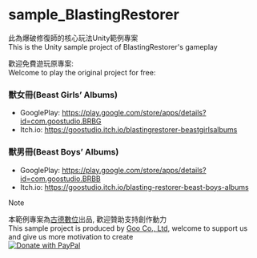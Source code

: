 # sample_BlastingRestorer

此為爆破修復師的核心玩法Unity範例專案  
This is the Unity sample project of BlastingRestorer's gameplay

歡迎免費遊玩原專案:  
Welcome to play the original project for free:  
### 獸女冊(Beast Girls’ Albums)
- GooglePlay: https://play.google.com/store/apps/details?id=com.goostudio.BRBG
- Itch.io: https://goostudio.itch.io/blastingrestorer-beastgirlsalbums

### 獸男冊(Beast Boys’ Albums)
- GooglePlay: https://play.google.com/store/apps/details?id=com.goostudio.BRBB
- Itch.io: https://goostudio.itch.io/blasting-restorer-beast-boys-albums

> [!NOTE]
本範例專案為[古德數位](https://goostudio.tw/)出品, 歡迎贊助支持創作動力  
This sample project is produced by [Goo Co., Ltd](https://goostudio.tw/), welcome to support us and give us more motivation to create  
[![Donate with PayPal](https://cdn.discordapp.com/attachments/1109774641653887007/1123474155354988604/paypal-donate-button.png)](https://paypal.me/goocoltd)
